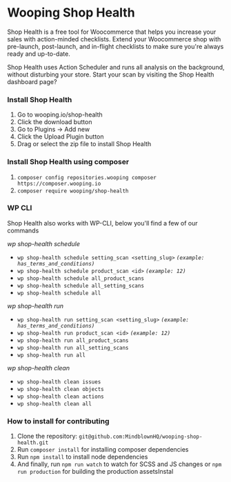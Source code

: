 # Wooping Shop Health

Shop Health is a free tool for Woocommerce that helps you increase your sales with action-minded checklists. 
Extend your Woocommerce shop with pre-launch, post-launch, and in-flight checklists to make sure you're always ready and up-to-date.

Shop Health uses Action Scheduler and runs all analysis on the background, without disturbing your store. 
Start your scan by visiting the Shop Health dashboard page?

### Install Shop Health 
1. Go to wooping.io/shop-health
2. Click the download button
3. Go to Plugins -> Add new
4. Click the Upload Plugin button
5. Drag or select the zip file to install Shop Health

### Install Shop Health using composer
1. `composer config repositories.wooping composer https://composer.wooping.io`
2. `composer require wooping/shop-health`

### WP CLI
Shop Health also works with WP-CLI, below you'll find a few of our commands

_wp shop-health schedule_

- `wp shop-health schedule setting_scan <setting_slug>` _`(example: has_terms_and_conditions)`_
- `wp shop-health schedule product_scan <id>` _`(example: 12)`_
- `wp shop-health schedule all_product_scans`
- `wp shop-health schedule all_setting_scans`
- `wp shop-health schedule all`

_wp shop-health run_

- `wp shop-health run setting_scan <setting_slug>` _`(example: has_terms_and_conditions)`_
- `wp shop-health run product_scan <id>` _`(example: 12)`_
- `wp shop-health run all_product_scans`
- `wp shop-health run all_setting_scans`
- `wp shop-health run all`

_wp shop-health clean_

- `wp shop-health clean issues`
- `wp shop-health clean objects`
- `wp shop-health clean actions`
- `wp shop-health clean all`

### How to install for contributing
1. Clone the repository: `git@github.com:MindblownHQ/wooping-shop-health.git`
2. Run `composer install` for installing composer dependencies
3. Run `npm install` to install node dependencies
4. And finally, run `npm run watch` to watch for SCSS and JS changes or `npm run production` for building the production assetsInstal
